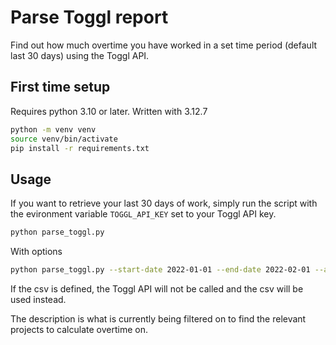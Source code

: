 # Parse Toggl report

Find out how much overtime you have worked in a set time period (default last 30 days) using the Toggl API.

## First time setup

Requires python 3.10 or later. Written with 3.12.7

```bash
python -m venv venv
source venv/bin/activate
pip install -r requirements.txt
```

## Usage

If you want to retrieve your last 30 days of work, simply run the script with the evironment variable `TOGGL_API_KEY` set to your Toggl API key.
```bash
python parse_toggl.py 
```

With options
```bash
python parse_toggl.py --start-date 2022-01-01 --end-date 2022-02-01 --api-key <your-api-key> --description <description> --csv <your_toggl_entries.csv>
```

If the csv is defined, the Toggl API will not be called and the csv will be used instead.

The description is what is currently being filtered on to find the relevant projects to calculate overtime on.